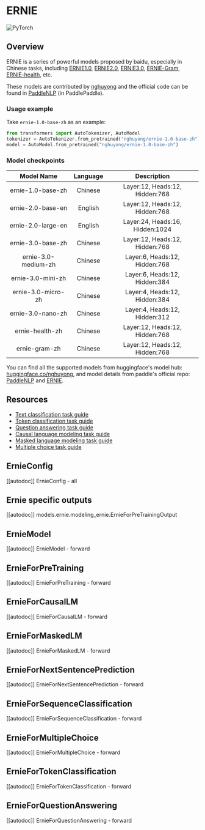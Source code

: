 <!--Copyright 2022 The HuggingFace Team. All rights reserved.

Licensed under the Apache License, Version 2.0 (the "License"); you may not use this file except in compliance with
the License. You may obtain a copy of the License at

http://www.apache.org/licenses/LICENSE-2.0

Unless required by applicable law or agreed to in writing, software distributed under the License is distributed on
an "AS IS" BASIS, WITHOUT WARRANTIES OR CONDITIONS OF ANY KIND, either express or implied. See the License for the
specific language governing permissions and limitations under the License.

⚠️ Note that this file is in Markdown but contain specific syntax for our doc-builder (similar to MDX) that may not be
rendered properly in your Markdown viewer.

-->

# ERNIE

<div class="flex flex-wrap space-x-1">
<img alt="PyTorch" src="https://img.shields.io/badge/PyTorch-DE3412?style=flat&logo=pytorch&logoColor=white">
</div>

## Overview
ERNIE is a series of powerful models proposed by baidu, especially in Chinese tasks,
including [ERNIE1.0](https://arxiv.org/abs/1904.09223), [ERNIE2.0](https://ojs.aaai.org/index.php/AAAI/article/view/6428),
[ERNIE3.0](https://arxiv.org/abs/2107.02137), [ERNIE-Gram](https://arxiv.org/abs/2010.12148), [ERNIE-health](https://arxiv.org/abs/2110.07244), etc.

These models are contributed by [nghuyong](https://huggingface.co/nghuyong) and the official code can be found in [PaddleNLP](https://github.com/PaddlePaddle/PaddleNLP) (in PaddlePaddle).

### Usage example
Take `ernie-1.0-base-zh` as an example:

```Python
from transformers import AutoTokenizer, AutoModel
tokenizer = AutoTokenizer.from_pretrained("nghuyong/ernie-1.0-base-zh")
model = AutoModel.from_pretrained("nghuyong/ernie-1.0-base-zh")
```

### Model checkpoints

|     Model Name      | Language |           Description           |
|:-------------------:|:--------:|:-------------------------------:|
|  ernie-1.0-base-zh  | Chinese  | Layer:12, Heads:12, Hidden:768  |
|  ernie-2.0-base-en  | English  | Layer:12, Heads:12, Hidden:768  |
| ernie-2.0-large-en  | English  | Layer:24, Heads:16, Hidden:1024 |
|  ernie-3.0-base-zh  | Chinese  | Layer:12, Heads:12, Hidden:768  |
| ernie-3.0-medium-zh | Chinese  |  Layer:6, Heads:12, Hidden:768  |
|  ernie-3.0-mini-zh  | Chinese  |  Layer:6, Heads:12, Hidden:384  |
| ernie-3.0-micro-zh  | Chinese  |  Layer:4, Heads:12, Hidden:384  |
|  ernie-3.0-nano-zh  | Chinese  |  Layer:4, Heads:12, Hidden:312  |
|   ernie-health-zh   | Chinese  | Layer:12, Heads:12, Hidden:768  |
|    ernie-gram-zh    | Chinese  | Layer:12, Heads:12, Hidden:768  |

You can find all the supported models from huggingface's model hub: [huggingface.co/nghuyong](https://huggingface.co/nghuyong), and model details from paddle's official
repo: [PaddleNLP](https://paddlenlp.readthedocs.io/zh/latest/model_zoo/transformers/ERNIE/contents.html)
and [ERNIE](https://github.com/PaddlePaddle/ERNIE/blob/repro).

## Resources

- [Text classification task guide](../tasks/sequence_classification)
- [Token classification task guide](../tasks/token_classification)
- [Question answering task guide](../tasks/question_answering)
- [Causal language modeling task guide](../tasks/language_modeling)
- [Masked language modeling task guide](../tasks/masked_language_modeling)
- [Multiple choice task guide](../tasks/multiple_choice)

## ErnieConfig

[[autodoc]] ErnieConfig
    - all

## Ernie specific outputs

[[autodoc]] models.ernie.modeling_ernie.ErnieForPreTrainingOutput

## ErnieModel

[[autodoc]] ErnieModel
    - forward

## ErnieForPreTraining

[[autodoc]] ErnieForPreTraining
    - forward

## ErnieForCausalLM

[[autodoc]] ErnieForCausalLM
    - forward

## ErnieForMaskedLM

[[autodoc]] ErnieForMaskedLM
    - forward

## ErnieForNextSentencePrediction

[[autodoc]] ErnieForNextSentencePrediction
    - forward

## ErnieForSequenceClassification

[[autodoc]] ErnieForSequenceClassification
    - forward

## ErnieForMultipleChoice

[[autodoc]] ErnieForMultipleChoice
    - forward

## ErnieForTokenClassification

[[autodoc]] ErnieForTokenClassification
    - forward

## ErnieForQuestionAnswering

[[autodoc]] ErnieForQuestionAnswering
    - forward
